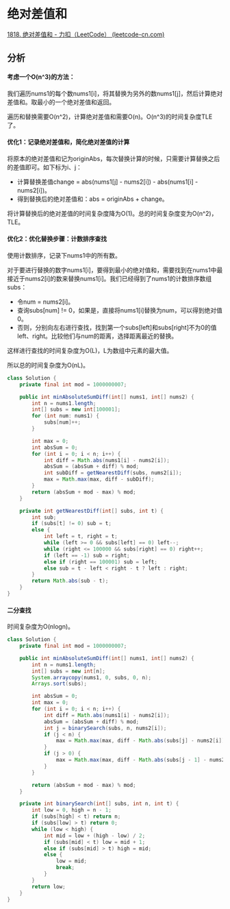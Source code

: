 # 绝对差值和

[1818. 绝对差值和 - 力扣（LeetCode） (leetcode-cn.com)](https://leetcode-cn.com/problems/minimum-absolute-sum-difference/)

## 分析

#### 考虑一个O(n^3)的方法：

我们遍历nums1的每个数nums1[i]，将其替换为另外的数nums1[j]，然后计算绝对差值和。取最小的一个绝对差值和返回。

遍历和替换需要O(n\^2)，计算绝对差值和需要O(n)。O(n\^3)的时间复杂度TLE了。

#### 优化1：记录绝对差值和，简化绝对差值的计算

将原本的绝对差值和记为originAbs，每次替换计算的时候，只需要计算替换之后的差值即可。如下标为i、j：

*   计算替换差值change = abs(nums1[j] - nums2[i]) - abs(nums1[i] - nums2[i])。
*   得到替换后的绝对差值和：abs = originAbs + change。

将计算替换后的绝对差值的时间复杂度降为O(1)。总的时间复杂度变为O(n^2)，TLE。

#### 优化2：优化替换步骤：计数排序查找

使用计数排序，记录下nums1中的所有数。

对于要进行替换的数字nums1[i]，要得到最小的绝对值和，需要找到在nums1中最接近于nums2[i]的数来替换nums1[i]。我们已经得到了nums1的计数排序数组subs：

*   令num = nums2[i]。
*   查询subs[num] != 0，如果是，直接将nums1[i]替换为num，可以得到绝对值0。
*   否则，分别向左右进行查找，找到第一个subs[left]和subs[right]不为0的值left、right。比较他们与num的距离，选择距离最近的替换。

这样进行查找的时间复杂度为O(L)，L为数组中元素的最大值。

所以总的时间复杂度为O(nL)。

```java
class Solution {
    private final int mod = 1000000007;

    public int minAbsoluteSumDiff(int[] nums1, int[] nums2) {
        int n = nums1.length;
        int[] subs = new int[100001];
        for (int num: nums1) {
            subs[num]++;
        }

        int max = 0;
        int absSum = 0;
        for (int i = 0; i < n; i++) {
            int diff = Math.abs(nums1[i] - nums2[i]);
            absSum = (absSum + diff) % mod;
            int subDiff = getNearestDiff(subs, nums2[i]);
            max = Math.max(max, diff - subDiff);
        }
        return (absSum + mod - max) % mod;
    }

    private int getNearestDiff(int[] subs, int t) {
        int sub;
        if (subs[t] != 0) sub = t;
        else {
            int left = t, right = t;
            while (left >= 0 && subs[left] == 0) left--;
            while (right <= 100000 && subs[right] == 0) right++;
            if (left == -1) sub = right;
            else if (right == 100001) sub = left;
            else sub = t - left < right - t ? left : right;
        }
        return Math.abs(sub - t);
    }
}
```

#### 二分查找

时间复杂度为O(nlogn)。

```java
class Solution {
    private final int mod = 1000000007;

    public int minAbsoluteSumDiff(int[] nums1, int[] nums2) {
        int n = nums1.length;
        int[] subs = new int[n];
        System.arraycopy(nums1, 0, subs, 0, n);
        Arrays.sort(subs);

        int absSum = 0;
        int max = 0;
        for (int i = 0; i < n; i++) {
            int diff = Math.abs(nums1[i] - nums2[i]);
            absSum = (absSum + diff) % mod;
            int j = binarySearch(subs, n, nums2[i]);
            if (j < n) {
                max = Math.max(max, diff - Math.abs(subs[j] - nums2[i]));
            }
            if (j > 0) {
                max = Math.max(max, diff - Math.abs(subs[j - 1] - nums2[i]));
            }
        }

        return (absSum + mod - max) % mod;
    }

    private int binarySearch(int[] subs, int n, int t) {
        int low = 0, high = n - 1;
        if (subs[high] < t) return n;
        if (subs[low] > t) return 0;
        while (low < high) {
            int mid = low + (high - low) / 2;
            if (subs[mid] < t) low = mid + 1;
            else if (subs[mid] > t) high = mid;
            else {
                low = mid;
                break;
            }
        }
        return low;
    }
}
```

